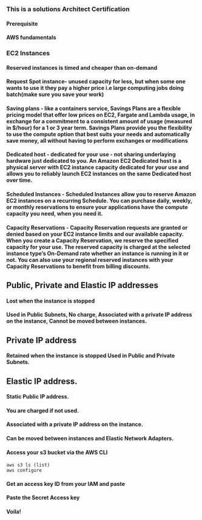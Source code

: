 ### This is a solutions Architect Certification

#### Prerequisite
#### AWS fundamentals

### EC2 Instances
#### Reserved instances is timed and cheaper than on-demand

#### Request Spot instance- unused capacity for less, but when some one wants to use it they pay a higher price i.e large computing jobs doing batch(make sure you save your work)

#### Saving plans - like a containers service, Savings Plans are a flexible pricing model that offer low prices on EC2, Fargate and Lambda usage, in exchange for a commitment to a consistent amount of usage (measured in $/hour) for a 1 or 3 year term. Savings Plans provide you the flexibility to use the compute option that best suits your needs and automatically save money, all without having to perform exchanges or modifications

#### Dedicated host - dedicated for your use - not sharing underlaying hardware just dedicated to you. An Amazon EC2 Dedicated host is a physical server with EC2 instance capacity dedicated for your use and allows you to reliably launch EC2 instances on the same Dedicated host over time.
#### Scheduled Instances - Scheduled Instances allow you to reserve Amazon EC2 instances on a recurring Schedule. You can purchase daily, weekly, or monthly reservations to ensure your applications have the compute capacity you need, when you need it.

#### Capacity Reservations - Capacity Reservation requests are granted or denied based on your EC2 instance limits and our available capacity. When you create a Capacity Reservation, we reserve the specified capacity for your use. The reserved capacity is charged at the selected instance type’s On-Demand rate whether an instance is running in it or not. You can also use your regional reserved instances with your Capacity Reservations to benefit from billing discounts.


## Public, Private and Elastic IP addresses

#### Lost when the instance is stopped
#### Used in Public Subnets, No charge, Associated with a private IP address on the instance, Cannot be moved between instances.
## Private IP address
#### Retained when the instance is stopped Used in Public and Private Subnets.
## Elastic IP address.
#### Static Public IP address.
#### You are charged if not used.
#### Associated with a private IP address on the instance.
#### Can be moved between instances and Elastic Network Adapters.
#### Access your s3 bucket via the AWS CLI

```git
aws s3 ls (list)
aws configure
```
#### Get an access key ID from your IAM and paste
#### Paste the Secret Access key
#### Voila!
